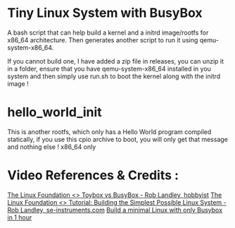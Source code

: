 # Tiny Linux System with BusyBox
 A bash script that can help build a kernel and a initrd image/rootfs for x86_64 architecture.
Then generates another script to run it using qemu-system-x86_64. 

If you cannot build one, I have added a zip file in releases, you can unzip it in a folder, ensure that you have qemu-system-x86_64 installed in you system and then simply use run.sh to boot the kernel along with the initrd image !

# hello_world_init
This is another rootfs, which only has a Hello World program compiled statically, if you use this cpio archive to boot, you will only get that message and nothing else !
x86_64 only

# Video References & Credits :
[The Linux Foundation <> Toybox vs BusyBox - Rob Landley, hobbyist](https://www.youtube.com/watch?v=MkJkyMuBm3g)
[The Linux Foundation <> Tutorial: Building the Simplest Possible Linux System - Rob Landley, se-instruments.com](https://www.youtube.com/watch?v=Sk9TatW9ino)
[Build a minimal Linux with only Busybox in 1 hour](https://www.youtube.com/watch?v=asnXWOUKhTA&t=2102s)
